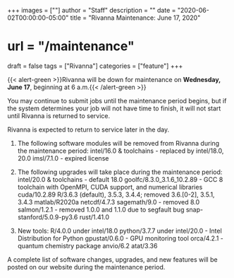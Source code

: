 +++
images = [""]
author = "Staff"
description = ""
date = "2020-06-02T00:00:00-05:00"
title = "Rivanna Maintenance: June 17, 2020"
# url = "/maintenance"
draft = false
tags = ["Rivanna"]
categories = ["feature"]
+++


{{< alert-green >}}Rivanna will be down for maintenance on <strong>Wednesday, June 17</strong>, beginning at 6 a.m.{{< /alert-green >}}

You may continue to submit jobs until the maintenance period begins, but if the system determines your job will not have time to finish, it will not start until Rivanna is returned to service.

Rivanna is expected to return to service later in the day.

1. The following software modules will be removed from Rivanna during the maintenance period:
intel/16.0 & toolchains - replaced by intel/18.0, 20.0
imsl/7.1.0 - expired license

1. The following upgrades will take place during the maintenance period:
intel/20.0 & toolchains - default 18.0
goolfc/8.3.0_3.1.6_10.2.89 - GCC 8 toolchain with OpenMPI, CUDA support, and numerical libraries
cuda/10.2.89
R/3.6.3 (default), 3.5.3, 3.4.4; removed 3.6.[0-2], 3.5.1, 3.4.3
matlab/R2020a
netcdf/4.7.3
sagemath/9.0 - removed 8.0
salmon/1.2.1 - removed 1.0.0 and 1.1.0 due to segfault bug
snap-stanford/5.0.9-py3.6
rust/1.41.0

1. New tools:
R/4.0.0 under intel/18.0
python/3.7.7 under intel/20.0 - Intel Distribution for Python
gpustat/0.6.0 - GPU monitoring tool
orca/4.2.1 - quantum chemistry package
anvio/6.2
atat/3.36

A complete list of software changes, upgrades, and new features will be posted on our website during the maintenance period.
